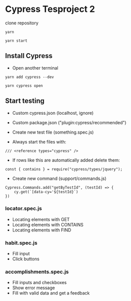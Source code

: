 # Cypress Tesproject 2

clone repository

```
yarn

yarn start
```

## Install Cypress

- Open another terminal

```
yarn add cypress --dev

yarn cypress open
```

## Start testing

- Custom cypress.json (localhost, ignore)

- Custom package.json ("plugin:cypress/recommended")

- Create new test file (something.spec.js)

- Always start the files with:

```
/// <reference types="cypress" />
```

- If rows like this are automatically added delete them:

```
const { contains } = require("cypress/types/jquery");
```

- Create new command (support/commands.js)

```
Cypress.Commands.add("getByTestId", (testId) => {
    cy.get(`[data-cy='${testId}`)
})
```

### locator.spec.js

- Locating elements with GET
- Locating elements with CONTAINS
- Locating elements with FIND


### habit.spec.js

- Fill input
- Click buttons

### accomplishments.spec.js

- Fill inputs and checkboxes
- Show error message
- Fill with valid data and get a feedback